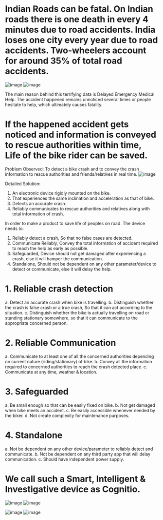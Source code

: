 # Indian Roads can be fatal. On Indian roads there is one death in every 4 minutes due to road accidents. India loses one city every year due to road accidents. Two-wheelers account for around 35% of total road accidents.
![image](https://github.com/Akshay807/Dhruva_/assets/37154329/01d31261-7d00-434b-a592-968a129dbfdc)  ![image](https://github.com/Akshay807/Dhruva_/assets/37154329/df042d68-af76-4a8c-a73d-c08cf05c0bfa)

The main reason behind this terrifying data is Delayed Emergency Medical Help. The accident happened remains unnoticed several times or people hesitate to help, which ultimately causes fatality. 
# If the happened accident gets noticed and information is conveyed to rescue authorities within time, Life of the bike rider can be saved.	

Problem Observed: To detect a bike crash and to convey the crash information to rescue authorities and friends/relatives in real time. ![image](https://github.com/Akshay807/Dhruva_/assets/37154329/0edf2319-5bf8-4978-887b-2de6e9630399)

Detailed Solution:
1. An electronic device rigidly mounted on the bike.
2. That experiences the same inclination and acceleration as that of bike.
3. Detects an accurate crash.
4. Reliably communicates to rescue authorities and relatives along with total information of crash.

In order to make a product to save life of peoples on road. The device needs to:
1. Reliably detect a crash, So that no false cases are detected.
2. Communicate Reliably, Convey the total information of accident required to reach the help as early as possible.
3. Safeguarded, Device should not get damaged after experiencing a crash, else it will hamper the communication.
4. Standalone, Should not be dependent on any other parameter/device to detect or communicate, else it will delay the help.

# 1. Reliable crash detection
a. Detect an accurate crash when bike is travelling.
b. Distinguish whether the crash is false crash or a true crash, So that it can act according to the situation.
c. Distinguish whether the bike is actually travelling on road or standing stationary somewhere, so that it can communicate to the appropriate concerned person.

# 2. Reliable Communication
a. Communicate to at least one of all the concerned authorities depending on current nature (riding/stationary) of bike.
b. Convey all the information required to concerned authorities to reach the crash detected place.
c. Communicate at any time, weather & location.

# 3. Safeguarded
a. Be small enough so that can be easily fixed on bike.
b. Not get damaged when bike meets an accident.
c. Be easily accessible whenever needed by the biker.
d. Not create complexity for maintenance purposes.

# 4. Standalone
a. Not be dependent on any other device/parameter to reliably detect and communicate.
b. Not be dependent on any third party app that will delay communication.
c. Should have independent power supply.

# We call such a Smart, Intelligent & Investigative device as Cognitio.
![image](https://github.com/Akshay807/Dhruva_/assets/37154329/8520aef6-c6d5-4492-846b-d830a60cbb51)   ![image](https://github.com/Akshay807/Dhruva_/assets/37154329/2814f75e-e539-4683-b4d2-cf96c5815606)



![image](https://github.com/Akshay807/Dhruva_/assets/37154329/48034e1a-7c43-436b-aa1a-994026abe8cc)   ![image](https://github.com/Akshay807/Dhruva_/assets/37154329/4f6e19d1-f474-435b-aebf-0bfdde7df3dd)


   
